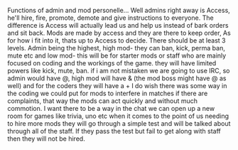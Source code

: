 Functions of admin and mod personelle... Well admins right away is Access, he'll hire, fire, promote, demote and give instructions to everyone. The difference is Access will actually lead us and help us instead of bark orders and sit back. Mods are made by access and they are there to keep order, As for how i fit into it, thats up to Access to decide. 
There should be at least 3 levels. Admin being the highest, high mod- they can ban, kick, perma ban, mute etc and low mod- this will be for starter mods or staff who are mainly focused on coding and the workings of the game. they will have limited powers like kick, mute, ban. if i am not mistaken we are going to use IRC, so admin would have @, high mod will have & (the mod boss might have @ as well) and for the coders they will have a +
I do wish there was some way in the coding we could put for mods to interfere in matches if there are complaints, that way the mods can act quickly and without much commotion.
I want there to be a way in the chat we can open up a new room for games like trivia, uno etc
when it comes to the point of us needing to hire more mods they will go through a simple test and will be talked about through all of the staff. 
If they pass the test but fail to get along with staff then they will not be hired.
